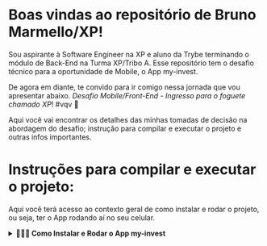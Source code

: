 # Boas vindas ao repositório de Bruno Marmello/XP!

Sou aspirante à Software Engineer na XP e aluno da Trybe terminando o módulo de Back-End na Turma XP/Tribo A.
Esse repositório tem o desafio técnico para a oportunidade de Mobile, o App my-invest.

De agora em diante, te convido para ir comigo nessa jornada que vou apresentar abaixo.  _Desafio Mobile/Front-End - Ingresso para o foguete chamado XP_! #vqv 🚀

Aqui você vai encontrar os detalhes das minhas tomadas de decisão na abordagem do desafio; instrução para compilar e executar o projeto e outras infos importantes.

# Instruções para compilar e executar o projeto:

Aqui você terá acesso ao contexto geral de como instalar e rodar o projeto, ou seja, ter o App rodando aí no seu celular.

<details>
  <summary><strong>🤷🏽‍♀️ Como Instalar e Rodar o App my-invest</strong></summary><br />

  1. No seu celular, acesse a loja de aplicativos para o seu sistema operacional, Baixe e Instale o App Expo Go;
  [Android Play Store](https://play.google.com/store/apps/details?id=host.exp.exponent&hl=pt_BR&gl=US).
  [iOS App Store](https://apps.apple.com/br/app/expo-go/id982107779).
  
  <strong>Com o Expo Go instalado e aberto podemos ir para o computador!</strong>

  2. Clone o repositório
	* `git clone git@github.com:brmarmello/my-invest-desafio-tecnico-front-xp.git`.
  - Entre na pasta do repositório que você acabou de clonar:
	* `cd my-invest-desafio-tecnico-front-xp`

  3. Instale as dependências;
	*`npm install`
  .
  .
  .
</details>